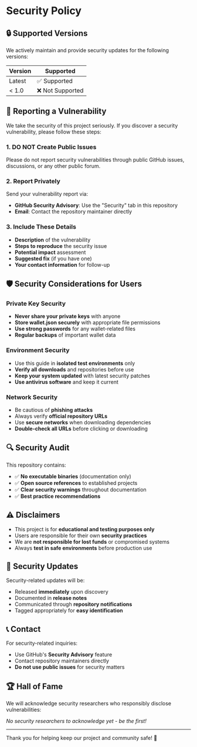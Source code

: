 # Security Policy

## 🔒 Supported Versions

We actively maintain and provide security updates for the following versions:

| Version | Supported          |
| ------- | ------------------ |
| Latest  | ✅ Supported       |
| < 1.0   | ❌ Not Supported   |

## 🚨 Reporting a Vulnerability

We take the security of this project seriously. If you discover a security vulnerability, please follow these steps:

### 1. **DO NOT** Create Public Issues
Please do not report security vulnerabilities through public GitHub issues, discussions, or any other public forum.

### 2. Report Privately
Send your vulnerability report via:
- **GitHub Security Advisory**: Use the "Security" tab in this repository
- **Email**: Contact the repository maintainer directly

### 3. Include These Details
- **Description** of the vulnerability
- **Steps to reproduce** the security issue
- **Potential impact** assessment
- **Suggested fix** (if you have one)
- **Your contact information** for follow-up

## 🛡️ Security Considerations for Users

### Private Key Security
- **Never share your private keys** with anyone
- **Store wallet.json securely** with appropriate file permissions
- **Use strong passwords** for any wallet-related files
- **Regular backups** of important wallet data

### Environment Security
- Use this guide in **isolated test environments** only
- **Verify all downloads** and repositories before use
- **Keep your system updated** with latest security patches
- **Use antivirus software** and keep it current

### Network Security
- Be cautious of **phishing attacks**
- Always verify **official repository URLs**
- Use **secure networks** when downloading dependencies
- **Double-check all URLs** before clicking or downloading

## 🔍 Security Audit

This repository contains:
- ✅ **No executable binaries** (documentation only)
- ✅ **Open source references** to established projects
- ✅ **Clear security warnings** throughout documentation
- ✅ **Best practice recommendations**

## ⚠️ Disclaimers

- This project is for **educational and testing purposes only**
- Users are responsible for their own **security practices**
- We are **not responsible for lost funds** or compromised systems
- Always **test in safe environments** before production use

## 🔄 Security Updates

Security-related updates will be:
- Released **immediately** upon discovery
- Documented in **release notes**
- Communicated through **repository notifications**
- Tagged appropriately for **easy identification**

## 📞 Contact

For security-related inquiries:
- Use GitHub's **Security Advisory** feature
- Contact repository maintainers directly
- **Do not use public issues** for security matters

## 🏆 Hall of Fame

We will acknowledge security researchers who responsibly disclose vulnerabilities:

*No security researchers to acknowledge yet - be the first!*

---

Thank you for helping keep our project and community safe! 🙏